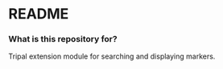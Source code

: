 # README #

### What is this repository for? ###

Tripal extension module for searching and displaying markers.
